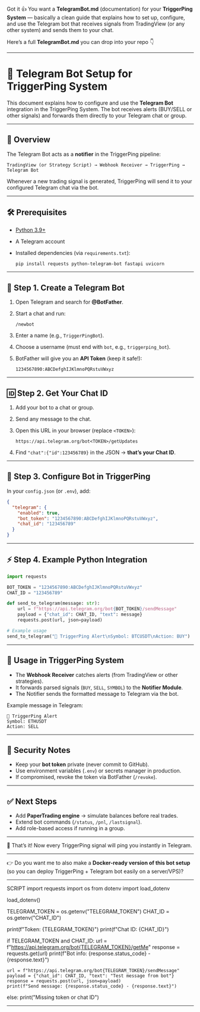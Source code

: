 Got it 👍 You want a **TelegramBot.md** (documentation) for your **TriggerPing System** — basically a clean guide that explains how to set up, configure, and use the Telegram bot that receives signals from TradingView (or any other system) and sends them to your chat.

Here’s a full **TelegramBot.md** you can drop into your repo 👇

---

# 📡 Telegram Bot Setup for TriggerPing System

This document explains how to configure and use the **Telegram Bot** integration in the TriggerPing System. The bot receives alerts (BUY/SELL or other signals) and forwards them directly to your Telegram chat or group.

---

## 🚀 Overview

The Telegram Bot acts as a **notifier** in the TriggerPing pipeline:

```
TradingView (or Strategy Script) → Webhook Receiver → TriggerPing → Telegram Bot

```

Whenever a new trading signal is generated, TriggerPing will send it to your configured Telegram chat via the bot.

---

## 🛠️ Prerequisites

* [Python 3.9+](https://www.python.org/downloads/)
* A Telegram account
* Installed dependencies (via `requirements.txt`):

  ```bash
  pip install requests python-telegram-bot fastapi uvicorn
  ```

---

## 🤖 Step 1. Create a Telegram Bot

1. Open Telegram and search for **@BotFather**.
2. Start a chat and run:

   ```
   /newbot
   ```
3. Enter a name (e.g., `TriggerPingBot`).
4. Choose a username (must end with `bot`, e.g., `triggerping_bot`).
5. BotFather will give you an **API Token** (keep it safe!):

   ```
   1234567890:ABCDefghIJKlmnoPQRstuVWxyz
   ```

---

## 🆔 Step 2. Get Your Chat ID

1. Add your bot to a chat or group.
2. Send any message to the chat.
3. Open this URL in your browser (replace `<TOKEN>`):

   ```
   https://api.telegram.org/bot<TOKEN>/getUpdates
   ```
4. Find `"chat":{"id":123456789}` in the JSON → **that’s your Chat ID**.

---

## 📄 Step 3. Configure Bot in TriggerPing

In your `config.json` (or `.env`), add:

```json
{
  "telegram": {
    "enabled": true,
    "bot_token": "1234567890:ABCDefghIJKlmnoPQRstuVWxyz",
    "chat_id": "123456789"
  }
}
```

---

## ⚡ Step 4. Example Python Integration

```python
import requests

BOT_TOKEN = "1234567890:ABCDefghIJKlmnoPQRstuVWxyz"
CHAT_ID = "123456789"

def send_to_telegram(message: str):
    url = f"https://api.telegram.org/bot{BOT_TOKEN}/sendMessage"
    payload = {"chat_id": CHAT_ID, "text": message}
    requests.post(url, json=payload)

# Example usage
send_to_telegram("📢 TriggerPing Alert\nSymbol: BTCUSDT\nAction: BUY")
```

---

## 📌 Usage in TriggerPing System

* The **Webhook Receiver** catches alerts (from TradingView or other strategies).
* It forwards parsed signals (`BUY`, `SELL`, `SYMBOL`) to the **Notifier Module**.
* The Notifier sends the formatted message to Telegram via the bot.

Example message in Telegram:

```
📢 TriggerPing Alert
Symbol: ETHUSDT
Action: SELL
```

---

## 🔐 Security Notes

* Keep your **bot token** private (never commit to GitHub).
* Use environment variables (`.env`) or secrets manager in production.
* If compromised, revoke the token via BotFather (`/revoke`).

---

## ✅ Next Steps

* Add **PaperTrading engine** → simulate balances before real trades.
* Extend bot commands (`/status`, `/pnl`, `/lastsignal`).
* Add role-based access if running in a group.

---

📖 That’s it! Now every TriggerPing signal will ping you instantly in Telegram.

---

👉 Do you want me to also make a **Docker-ready version of this bot setup** (so you can deploy TriggerPing + Telegram bot easily on a server/VPS)?

---
SCRIPT
import requests
import os
from dotenv import load_dotenv

load_dotenv()

TELEGRAM_TOKEN = os.getenv("TELEGRAM_TOKEN")
CHAT_ID = os.getenv("CHAT_ID")

print(f"Token: {TELEGRAM_TOKEN}")
print(f"Chat ID: {CHAT_ID}")

if TELEGRAM_TOKEN and CHAT_ID:
    url = f"https://api.telegram.org/bot{TELEGRAM_TOKEN}/getMe"
    response = requests.get(url)
    print(f"Bot info: {response.status_code} - {response.text}")

    url = f"https://api.telegram.org/bot{TELEGRAM_TOKEN}/sendMessage"
    payload = {"chat_id": CHAT_ID, "text": "Test message from bot"}
    response = requests.post(url, json=payload)
    print(f"Send message: {response.status_code} - {response.text}")
else:
    print("Missing token or chat ID")

---